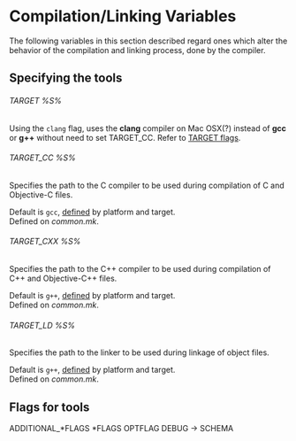 # Compilation/Linking Variables

The following variables in this section described regard ones which alter the behavior of the compilation and linking process, done by the compiler.

## Specifying the tools

###### TARGET %S%
Using the `clang` flag, uses the **clang** compiler on Mac OSX(?) instead of **gcc** or **g++** without need to set TARGET\_CC. Refer to [TARGET flags](./3_1_5_TARGET.md#TARGET).

###### TARGET_CC %S%
Specifies the path to the C compiler to be used during compilation of C and Objective-C files.

Default is `gcc`, [defined](./3_1_5_TARGET.md#Tools) by platform and target.<br />
Defined on *common.mk*.

###### TARGET_CXX %S%
Specifies the path to the C++ compiler to be used during compilation of C++ and Objective-C++ files.

Default is `g++`, [defined](./3_1_5_TARGET.md#Tools) by platform and target.<br />
Defined on *common.mk*.

###### TARGET_LD %S%
Specifies the path to the linker to be used during linkage of object files.

Default is `g++`, [defined](./3_1_5_TARGET.md#Tools) by platform and target.<br />
Defined on *common.mk*.

## Flags for tools

ADDITIONAL_*FLAGS
*FLAGS
OPTFLAG
DEBUG -> SCHEMA